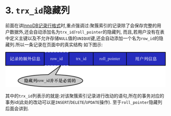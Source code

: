 # 3. `trx_id`隐藏列

前面在讲[InnoDB记录行格式](https://github.com/rayallen20/howDoesMySQLWork/blob/main/%E7%AC%AC4%E7%AB%A0%20%E4%BB%8E%E4%B8%80%E6%9D%A1%E8%AE%B0%E5%BD%95%E8%AF%B4%E8%B5%B7--InnoDB%E8%AE%B0%E5%BD%95%E5%AD%98%E5%82%A8%E7%BB%93%E6%9E%84/3.%20InnoDB%E8%A1%8C%E6%A0%BC%E5%BC%8F/2.%20COMPACT%E8%A1%8C%E6%A0%BC%E5%BC%8F/2.%20%E8%AE%B0%E5%BD%95%E7%9A%84%E7%9C%9F%E5%AE%9E%E6%95%B0%E6%8D%AE.md)时,重点强调过:聚簇索引的记录除了会保存完整的用户数据外,还会自动添加名为`trx_id`/`roll_pointer`的隐藏列,
而且,若用户没有在表中定义主键以及不允许存储`NULL`值的`UNIQUE`键,还会自动添加一个名为`row_id`的隐藏列.所以一条记录在页面中的真实结构
如下图示:

![一条聚簇索引记录在页面中的真实结构](./img/一条聚簇索引记录在页面中的真实结构.jpg)

其中的`trx_id`列表示的就是:对该聚簇索引记录进行改动的语句,所在的事务对应的事务id(此处的改动可以是`INSERT`/`DELETE`/`UPDATE`操作).
至于`roll_pointer`隐藏列后面会讲到.
